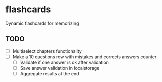 # flashcards
Dynamic flashcards for memorizing

## TODO

- [ ] Multiselect chapters functionality
- [ ] Make a 10 questions row with mistakes and corrects answers counter
    - [ ] Validate if one answer is ok after validation
    - [ ] Save answer validation in localstorage
    - [ ] Aggregate results at the end